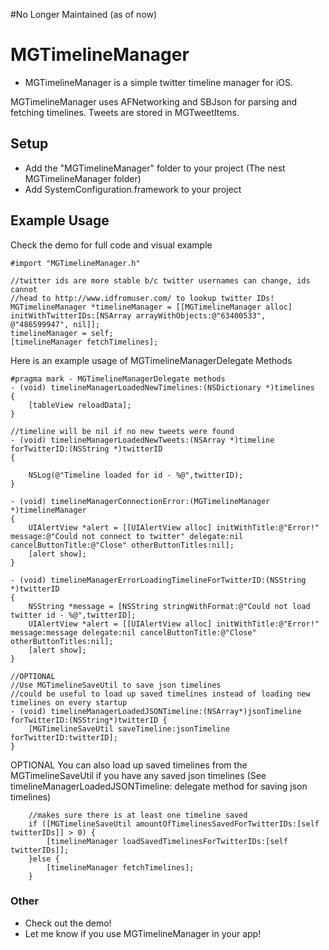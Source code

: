#No Longer Maintained (as of now)

# MGTimelineManager
- MGTimelineManager is a simple twitter timeline manager for iOS.

MGTimelineManager uses AFNetworking and SBJson for parsing and fetching timelines. Tweets are stored in MGTweetItems.

## Setup
- Add the "MGTimelineManager" folder to your project (The nest MGTimelineManager folder)
- Add SystemConfiguration.framework to your project

## Example Usage

Check the demo for full code and visual example

```objc
#import "MGTimelineManager.h"

//twitter ids are more stable b/c twitter usernames can change, ids cannot
//head to http://www.idfromuser.com/ to lookup twitter IDs!
MGTimelineManager *timelineManager = [[MGTimelineManager alloc] initWithTwitterIDs:[NSArray arrayWithObjects:@"63400533", @"486599947", nil]];
timelineManager = self;
[timelineManager fetchTimelines];
```

Here is an example usage of MGTimelineManagerDelegate Methods
```objc
#pragma mark - MGTimelineManagerDelegate methods
- (void) timelineManagerLoadedNewTimelines:(NSDictionary *)timelines
{
    [tableView reloadData];
}

//timeline will be nil if no new tweets were found
- (void) timelineManagerLoadedNewTweets:(NSArray *)timeline forTwitterID:(NSString *)twitterID
{
    
    NSLog(@"Timeline loaded for id - %@",twitterID);
}

- (void) timelineManagerConnectionError:(MGTimelineManager *)timelineManager
{
    UIAlertView *alert = [[UIAlertView alloc] initWithTitle:@"Error!" message:@"Could not connect to twitter" delegate:nil cancelButtonTitle:@"Close" otherButtonTitles:nil];
    [alert show];
}

- (void) timelineManagerErrorLoadingTimelineForTwitterID:(NSString *)twitterID
{
    NSString *message = [NSString stringWithFormat:@"Could not load twitter id - %@",twitterID];
    UIAlertView *alert = [[UIAlertView alloc] initWithTitle:@"Error!" message:message delegate:nil cancelButtonTitle:@"Close" otherButtonTitles:nil];
    [alert show];
}

//OPTIONAL
//Use MGTimelineSaveUtil to save json timelines
//could be useful to load up saved timelines instead of loading new timelines on every startup 
- (void) timelineManagerLoadedJSONTimeline:(NSArray*)jsonTimeline forTwitterID:(NSString*)twitterID {
    [MGTimelineSaveUtil saveTimeline:jsonTimeline forTwitterID:twitterID];
}
```

OPTIONAL
You can also load up saved timelines from the MGTimelineSaveUtil if you have any saved json timelines (See timelineManagerLoadedJSONTimeline: delegate method for saving json timelines)
```objc
    //makes sure there is at least one timeline saved
    if ([MGTimelineSaveUtil amountOfTimelinesSavedForTwitterIDs:[self twitterIDs]] > 0) {
        [timelineManager loadSavedTimelinesForTwitterIDs:[self twitterIDs]];
    }else {
        [timelineManager fetchTimelines];
    }

```

### Other
- Check out the demo!
- Let me know if you use MGTimelineManager in your app!
